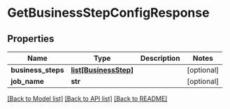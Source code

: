 # GetBusinessStepConfigResponse

## Properties
Name | Type | Description | Notes
------------ | ------------- | ------------- | -------------
**business_steps** | [**list[BusinessStep]**](BusinessStep.md) |  | [optional] 
**job_name** | **str** |  | [optional] 

[[Back to Model list]](../README.md#documentation-for-models) [[Back to API list]](../README.md#documentation-for-api-endpoints) [[Back to README]](../README.md)

